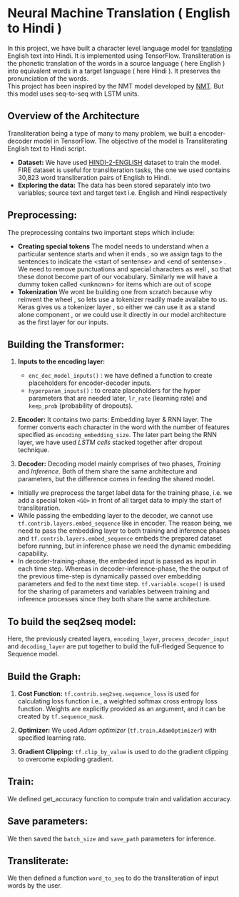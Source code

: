 # Neural Machine Translation ( English to Hindi )

In this project, we have built a character level language model for [translating](https://en.wikipedia.org/wiki/Transliteration) English text into Hindi. It is implemented using TensorFlow. 
Transliteration is the phonetic translation of the words in a source language ( here English ) into equivalent words in a target language ( here Hindi ). It preserves the pronunciation of the words.  
This project has been inspired by the NMT model developed by [NMT](https://github.com/LeadingIndiaAI/MODULE-ON-ENGLISH-TO-HINDI-NEURAL-MACHINE-TRANSLATION). But this model uses seq-to-seq with LSTM units.


## Overview of the Architecture
Transliteration being a type of many to many problem, we built a encoder-decoder model in TensorFlow. The objective of the model is Transliterating English text to Hindi script.

* **Dataset:** We have used [HINDI-2-ENGLISH](https://www.clarin.eu/resource-families/parallel-corpora) dataset to train the model. FIRE dataset is useful for transliteration tasks, the one we used contains 30,823 word transliteration pairs of English to Hindi.
* **Exploring the data:**
The data has been stored separately into two variables; source text and target text i.e. English and Hindi respectively



## Preprocessing: 
The preprocessing contains two important steps which include:
*	**Creating special tokens** 
The model needs to understand when a particular sentence starts and when it ends , so we assign tags to the sentences to indicate the \<start of sentense> and \<end of sentense> .
We need to remove punctuations and special characters as well , so that these donot become part of our vocabulary. Similarly we will have a dummy token called \<unknown> for items which are out of scope
*	**Tokenization**
 We wont be building one from scratch because why reinvent the wheel , so lets use a tokenizer readily made availabe to us. Keras gives us a tokenizer layer , so either we can use it as a stand alone component , or we could use it directly in our model architecture as the first layer for our inputs.

## Building the Transformer:
1.	**Inputs to the encoding layer:**
    * `enc_dec_model_inputs()` : we have defined a function to create placeholders for encoder-decoder inputs.
    * `hyperparam_inputs()` : to create placeholders for the hyper parameters that are needed later, `lr_rate` (learning rate) and `keep_prob` (probability of dropouts).

2.	**Encoder:**
It contains two parts: Embedding layer & RNN layer. The former converts each character in the word with the number of features specified as `encoding_embedding_size`. The later part being the RNN layer, we have used _LSTM cells_ stacked together after dropout technique. 

3.	**Decoder:**
Decoding model mainly comprises of two phases, _Training_ and _Inference_. 
Both of them share the same architecture and parameters, but the difference comes in feeding the shared model.
 * Initially we preprocess the target label data for the training phase, i.e. we add a special token `<GO>` in front of all target data to imply the start of transliteration.
 * While passing the embedding layer to the decoder, we cannot use `tf.contrib.layers.embed_sequence` like in encoder. The reason being, we need to pass the embedding layer to both training and inference phases and `tf.contrib.layers.embed_sequence` embeds the prepared dataset before running, but in inference phase we need the dynamic embedding capability.
 * In decoder-training-phase, the embeded input is passed as input in each time step. Whereas in decoder-inference-phase, the the output of the previous time-step is dynamically passed over embedding parameters and fed to the next time step.
`tf.variable.scope()` is used for the sharing of parameters and variables between training and inference processes since they both share the same architecture. 

## To build the seq2seq model:
Here, the previously created layers, `encoding_layer`, `process_decoder_input` and `decoding_layer` are put together to build the full-fledged Sequence to Sequence model.

## Build the Graph:
1. **Cost Function:**
     `tf.contrib.seq2seq.sequence_loss` is used for calculating loss function i.e., a weighted softmax cross entropy loss function. Weights are explicitly provided as an argument, and it can be created by `tf.sequence_mask`. 

2. **Optimizer:**
We used _Adam optimizer_ (`tf.train.AdamOptimizer`) with specified learning rate. 

3. **Gradient Clipping:**
`tf.clip_by_value` is used to do the gradient clipping to overcome exploding gradient.

## Train:
We defined get_accuracy function to compute train and validation accuracy.

## Save parameters:
We then saved the `batch_size` and `save_path` parameters for inference.

## Transliterate:
We then defined a function `word_to_seq` to do the transliteration of input words by the user.
 
